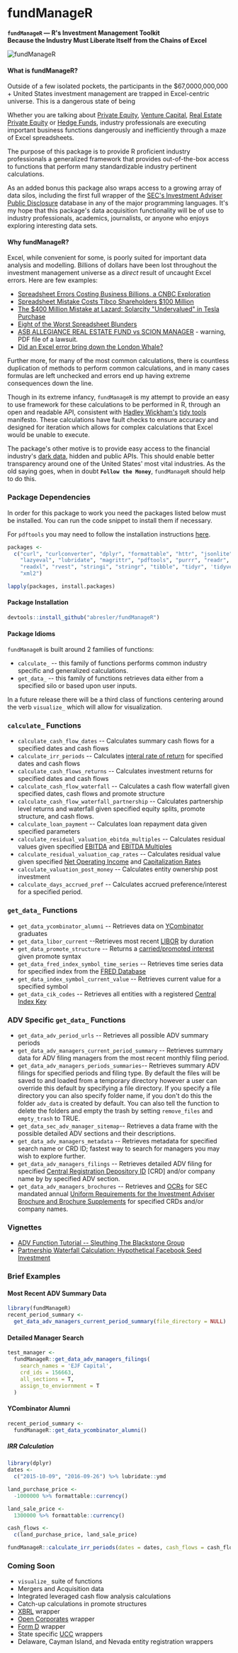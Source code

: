 fundManageR
================

<strong>`fundManageR` — R's Investment Management Toolkit<br>Because the Industry Must Liberate Itself from the Chains of Excel</strong>

<img src = 'http://i.imgur.com/ryDGtVV.jpg' alt="fundManageR">

#### <strong>What is fundManageR?</strong>

Outside of a few isolated pockets, the participants in the $67,0000,000,000 + United States investment management are trapped in Excel-centric universe. This is a dangerous state of being

Whether you are talking about [Private Equity](https://en.wikipedia.org/wiki/Private_equity), [Venture Capital](https://en.wikipedia.org/wiki/Venture_capital), [Real Estate Private Equity](https://en.wikipedia.org/wiki/Private_equity_real_estate) or [Hedge Funds](https://en.wikipedia.org/wiki/Hedge_fund), industry professionals are executing important business functions dangerously and inefficiently through a maze of Excel spreadsheets.

The purpose of this package is to provide R proficient industry professionals a generalized framework that provides out-of-the-box access to functions that perform many standardizable industry pertinent calculations.

As an added bonus this package also wraps access to a growing array of data silos, including the first full wrapper of the [SEC's Investment Adviser Public Disclosure](https://adviserinfo.sec.gov/) database in any of the major programming languages. It's my hope that this package's data acquisition functionality will be of use to industry professionals, academics, journalists, or anyone who enjoys exploring interesting data sets.

#### <strong>Why fundManageR?</strong>

Excel, while convenient for some, is poorly suited for important data analysis and modelling. Billions of dollars have been lost throughout the investment management universe as a *direct* result of uncaught Excel errors. Here are few examples:

-   [Spreadsheet Errors Costing Business Billions, a CNBC Exploration](http://www.cnbc.com/id/100923538)
-   [Spreadsheet Mistake Costs Tibco Shareholders $100 Million](http://blogs.wsj.com/moneybeat/2014/10/16/spreadsheet-mistake-costs-tibco-shareholders-100-million/)
-   [The $400 Million Mistake at Lazard: Solarcity "Undervalued" in Tesla Purchase](http://www.wallstreetoasis.com/forums/the-400-million-mistake-at-lazard-solarcity-undervalued-in-tesla-purchase)
-   [Eight of the Worst Spreadsheet Blunders](http://www.cio.com/article/2438188/enterprise-software/eight-of-the-worst-spreadsheet-blunders.html)
-   [ASB ALLEGIANCE REAL ESTATE FUND vs SCION MANAGER](http://courts.state.de.us/opinions/download.aspx?ID=172670) - warning, PDF file of a lawsuit.
-   [Did an Excel error bring down the London Whale?](http://blog.revolutionanalytics.com/2013/02/did-an-excel-error-bring-down-the-london-whale.html)

Further more, for many of the most common calculations, there is countless duplication of methods to perform common calculations, and in many cases formulas are left unchecked and errors end up having extreme consequences down the line.

Though in its extreme infancy, `fundManageR` is my attempt to provide an easy to use framework for these calculations to be performed in R, through an open and readable API, consistent with [Hadley Wickham's](https://twitter.com/hadleywickham) [tidy tools](https://mran.microsoft.com/web/packages/tidyverse/vignettes/manifesto.html) manifesto. These calculations have fault checks to ensure accuracy and designed for iteration which allows for complex calculations that Excel would be unable to execute.

The package's other motive is to provide easy access to the financial industry's [dark data](http://www.gartner.com/it-glossary/dark-data), hidden and public APIs. This should enable better transparency around one of the United States' most vital industries. As the old saying goes, when in doubt <strong>`Follow the Money`</strong>, `fundManageR` should help to do this.

### Package Dependencies

In order for this package to work you need the packages listed below must be installed. You can run the code snippet to install them if necessary.

For `pdftools` you may need to follow the installation instructions [here](https://github.com/ropensci/pdftools).

``` r
packages <- 
  c("curl", "curlconverter", "dplyr", "formattable", "httr", "jsonlite", 'devtools',
    "lazyeval", "lubridate", "magrittr", "pdftools", "purrr", "readr",  'quantmod',
    "readxl", "rvest", "stringi", "stringr", "tibble", "tidyr", 'tidyverse',
    "xml2")

lapply(packages, install.packages)
```

#### <strong>Package Installation</strong>

``` r
devtools::install_github("abresler/fundManageR")
```

#### Package Idioms

`fundManageR` is built around 2 families of functions:

-   `calculate_` -- this family of functions performs common industry specific and generalized calculations.
-   `get_data_` -- this family of functions retrieves data either from a specified silo or based upon user inputs.

In a future release there will be a third class of functions centering around the verb `visualize_` which will allow for visualization.

### `calculate_` Functions

-   `calculate_cash_flow_dates` -- Calculates summary cash flows for a specified dates and cash flows
-   `calculate_irr_periods` -- Calculates [interal rate of return](https://en.wikipedia.org/wiki/Internal_rate_of_return) for specified dates and cash flows
-   `calculate_cash_flows_returns` -- Calculates investment returns for specified dates and cash flows
-   `calculate_cash_flow_waterfall` -- Calculates a cash flow waterfall given specified dates, cash flows and promote structure
-   `calculate_cash_flow_waterfall_partnership` -- Calculates partnership level returns and waterfall given specified equity splits, promote structure, and cash flows.
-   `calculate_loan_payment` -- Calculates loan repayment data given specified parameters
-   `calculate_residual_valuation_ebitda_multiples` -- Calculates residual values given specified [EBITDA](https://en.wikipedia.org/wiki/Earnings_before_interest,_taxes,_depreciation,_and_amortization) and [EBITDA Multiples](http://www.investopedia.com/terms/e/ev-ebitda.asp)
-   `calculate_residual_valuation_cap_rates` -- Calculates residual value given specified [Net Operating Income](http://www.investopedia.com/terms/n/noi.asp) and [Capitalization Rates](http://www.investopedia.com/terms/c/capitalizationrate.asp)
-   `calculate_valuation_post_money` -- Calculates entity ownership post investment
-   `calculate_days_accrued_pref` -- Calculates accrued preference/interest for a specified period.

### `get_data_` Functions

-   `get_data_ycombinator_alumni` -- Retrieves data on [YCombinator](http://www.ycombinator.com/) graduates
-   `get_data_libor_current` --Retrieves most recent [LIBOR](https://en.wikipedia.org/wiki/Libor) by duration
-   `get_data_promote_structure` -- Returns a [carried/promoted interest](https://en.wikipedia.org/wiki/Carried_interest) given promote syntax
-   `get_data_fred_index_symbol_time_series` -- Retrieves time series data for specified index from the [FRED Database](https://en.wikipedia.org/wiki/Federal_Reserve_Economic_Data)
-   `get_data_index_symbol_current_value` -- Retrieves current value for a specified symbol
-   `get_data_cik_codes` -- Retrieves all entities with a registered [Central Index Key](https://en.wikipedia.org/wiki/Central_Index_Key)

### ADV Specific `get_data_` Functions

-   `get_data_adv_period_urls` -- Retrieves all possible ADV summary periods
-   `get_data_adv_managers_current_period_summary` -- Retrieves summary data for ADV filing managers from the most recent monthly filing period.
-   `get_data_adv_managers_periods_summaries`-- Retrieves summary ADV filings for specified periods and filing type. By default the files will be saved to and loaded from a temporary directory however a user can override this default by specifying a file directory. If you specify a file directory you can also specify folder name, if you don't do this the folder `adv_data` is created by default. You can also tell the function to delete the folders and empty the trash by setting `remove_files` and `empty_trash` to TRUE.
-   `get_data_sec_adv_manager_sitemap`-- Retrieves a data frame with the possible detailed ADV sections and their descriptions.
-   `get_data_adv_managers_metadata` -- Retrieves metadata for specified search name or CRD ID; fastest way to search for managers you may wish to explore further.
-   `get_data_adv_managers_filings` -- Retrieves detailed ADV filing for specified [Central Registration Depository ID](http://www.finra.org/industry/crd) \[CRD\] and/or company name by by specified ADV section.
-   `get_data_adv_managers_brochures` -- Retrieves and [OCRs](https://en.wikipedia.org/wiki/Optical_character_recognition) for SEC mandated annual [Uniform Requirements for the Investment Adviser Brochure and Brochure Supplements](https://www.sec.gov/about/forms/formadv-part2.pdf) for specified CRDs and/or company names.

### Vignettes

-   [ADV Function Tutorial -- Sleuthing The Blackstone Group](http://rstudio-pubs-static.s3.amazonaws.com/211588_3220f0aa9b314881843a883063d830e3.html)
-   [Partnership Waterfall Calculation: Hypothetical Facebook Seed Investment](http://rstudio-pubs-static.s3.amazonaws.com/212788_b319809622a942b4a760d307a4cfe636.html)

### Brief Examples

#### Most Recent ADV Summary Data

``` r
library(fundManageR)
recent_period_summary <- 
  get_data_adv_managers_current_period_summary(file_directory = NULL)
```

#### Detailed Manager Search

``` r
test_manager <- 
  fundManageR::get_data_adv_managers_filings(
    search_names = 'EJF Capital',
    crd_ids = 156663,
    all_sections = T,
    assign_to_enviornment = T
  )
```

#### YCombinator Alumni

``` r
recent_period_summary <- 
  fundManageR::get_data_ycombinator_alumni()
```

##### IRR Calculation

``` r
library(dplyr)
dates <- 
  c("2015-10-09", "2016-09-26") %>% lubridate::ymd

land_purchase_price <-
  -1000000 %>% formattable::currency()

land_sale_price <-
  1300000 %>% formattable::currency()

cash_flows <- 
  c(land_purchase_price, land_sale_price)

fundManageR::calculate_irr_periods(dates = dates, cash_flows = cash_flows, return_wide = T)
```

### Coming Soon

-   `visualize_` suite of functions
-   Mergers and Acquisition data
-   Integrated leveraged cash flow analysis calculations
-   Catch-up calculations in promote structures
-   [XBRL](https://www.xbrl.org/) wrapper
-   [Open Corporates]('https://opencorporates.com/) wrapper
-   [Form D](https://en.wikipedia.org/wiki/Form_D) wrapper
-   State specific [UCC](https://en.wikipedia.org/wiki/Uniform_Commercial_Code) wrappers
-   Delaware, Cayman Island, and Nevada entity registration wrappers
